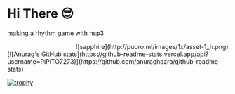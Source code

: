 # Hi There 😎
making a rhythm game with hsp3

<div style="text-align: right;">
![sapphire](http://puoro.ml/images/1x/asset-1_h.png)
</div>
[![Anurag's GitHub stats](https://github-readme-stats.vercel.app/api?username=PiPiTO7273)](https://github.com/anuraghazra/github-readme-stats)

[![trophy](https://github-profile-trophy.vercel.app/?username=PiPiTO7273)](https://github.com/ryo-ma/github-profile-trophy)
